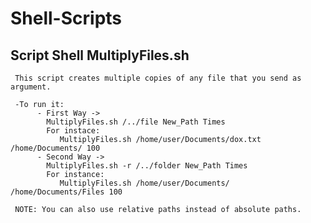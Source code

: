 # Shell-Scripts

## Script Shell MultiplyFiles.sh
     This script creates multiple copies of any file that you send as argument.
     
     -To run it:
          - First Way ->
            MultiplyFiles.sh /../file New_Path Times
            For instace:
               MultiplyFiles.sh /home/user/Documents/dox.txt /home/Documents/ 100
          - Second Way ->
            MultiplyFiles.sh -r /../folder New_Path Times
            For instance:
               MultiplyFiles.sh /home/user/Documents/ /home/Documents/Files 100
               
     NOTE: You can also use relative paths instead of absolute paths.
              
